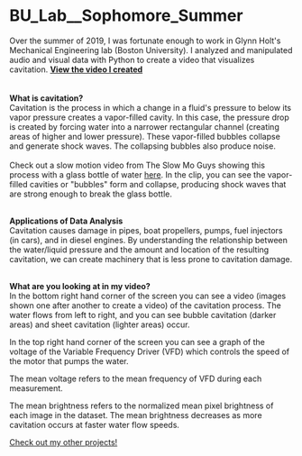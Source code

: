 # BU_Lab__Sophomore_Summer
Over the summer of 2019, I was fortunate enough to work in Glynn Holt's Mechanical Engineering lab (Boston University).
I analyzed and manipulated audio and visual data with Python to create a video that visualizes cavitation.
<b><a target="_blank" rel="noopener noreferrer" href="https://jeremylau01.github.io/BU_Lab__Sophomore_Summer/">View the video I created</a> <br><br><br></b>
<b>What is cavitation?</b> <br>
Cavitation is the process in which a change in a fluid's pressure to below its vapor pressure creates a vapor-filled cavity. In this case, the pressure drop is created by forcing water into a narrower rectangular channel (creating areas of higher and lower pressure). These vapor-filled bubbles collapse and generate shock waves. The collapsing bubbles also produce noise.<br><br>
Check out a slow motion video from The Slow Mo Guys showing this process with a glass bottle of water 
<a target="_blank" rel="noopener noreferrer" href="https://youtu.be/lj3x2U4CaEs?t=134">here</a>. In the clip, you can see the vapor-filled cavities or "bubbles" form and collapse, producing shock waves that are strong enough to break the glass bottle.<br><br>

<b>Applications of Data Analysis</b><br>
Cavitation causes damage in pipes, boat propellers, pumps, fuel injectors (in cars), and in diesel engines. By understanding the relationship between the water/liquid pressure and the amount and location of the resulting cavitation, we can create machinery that is less prone to cavitation damage. <br><br>

<b>What are you looking at in my video?</b><br>
In the bottom right hand corner of the screen you can see a video (images shown one after another to create a video) of the cavitation process. The water flows from left to right, and you can see bubble cavitation (darker areas) and sheet cavitation (lighter areas) occur.<br>

In the top right hand corner of the screen you can see a graph of the voltage of the Variable Frequency Driver (VFD) which controls the speed of the motor that pumps the water. <br>

The mean voltage refers to the mean frequency of VFD during each measurement.<br>

The mean brightness refers to the normalized mean pixel brightness of each image in the dataset. The mean brightness decreases as more cavitation occurs at faster water flow speeds.<br>

<a target="_blank" rel="noopener noreferrer" href="https://jeremylau01.github.io/welcome/">Check out my other projects!</a>
